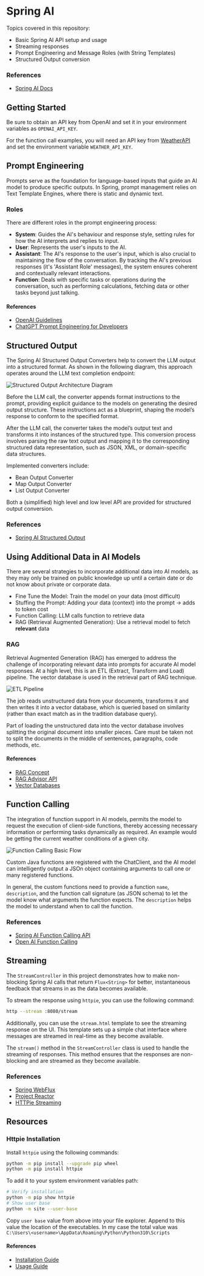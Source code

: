 # Spring AI

Topics covered in this repository:

- Basic Spring AI API setup and usage
- Streaming responses
- Prompt Engineering and Message Roles (with String Templates)
- Structured Output conversion

### References

- [Spring AI Docs](https://docs.spring.io/spring-ai/reference/index.html)

## Getting Started

Be sure to obtain an API key from OpenAI and set it in your environment variables as `OPENAI_API_KEY`.

For the function call examples, you will need an API key from [WeatherAPI](https://www.weatherapi.com/) and set the
environment variable `WEATHER_API_KEY`.

## Prompt Engineering

Prompts serve as the foundation for language-based inputs that guide an AI model to produce specific outputs. In Spring,
prompt management relies on Text Template Engines, where there is static and dynamic text.

### Roles

There are different roles in the prompt engineering process:

- **System**: Guides the AI's behaviour and response style, setting rules for how the AI interprets and replies to
  input.
- **User**: Represents the user's inputs to the AI.
- **Assistant**: The AI's response to the user's input, which is also crucial to maintaining the flow of the
  conversation. By tracking the AI's previous responses (it's 'Assistant Role' messages), the system ensures coherent
  and contextually relevant interactions.
- **Function**: Deals with specific tasks or operations during the conversation, such as performing calculations,
  fetching data or other tasks beyond just talking.

#### References

- [OpenAI Guidelines](https://platform.openai.com/docs/guides/prompt-engineering)
- [ChatGPT Prompt Engineering for Developers](https://www.deeplearning.ai/short-courses/chatgpt-prompt-engineering-for-developers/)

## Structured Output

The Spring AI Structured Output Converters help to convert the LLM output into a structured format. As shown in the
following diagram, this approach operates around the LLM text completion endpoint:

![Structured Output Architecture Diagram](./assets/images/structured-output-architecture.jpg)

Before the LLM call, the converter appends format instructions to the prompt, providing explicit guidance to the models
on generating the desired output structure. These instructions act as a blueprint, shaping the model’s response to
conform to the specified format.

After the LLM call, the converter takes the model’s output text and transforms it into instances of the structured type.
This conversion process involves parsing the raw text output and mapping it to the corresponding structured data
representation, such as JSON, XML, or domain-specific data structures.

Implemented converters include:

- Bean Output Converter
- Map Output Converter
- List Output Converter

Both a (simplified) high level and low level API are provided for structured output conversion.

### References

- [Spring AI Structured Output](https://docs.spring.io/spring-ai/reference/api/structured-output-converter.html)

## Using Additional Data in AI Models

There are several strategies to incorporate additional data into AI models, as they may only be trained on public
knowledge up until a certain date or do not know about private or corporate data.

- Fine Tune the Model: Train the model on your data (most difficult)
- Stuffing the Prompt: Adding your data (context) into the prompt -> adds to token cost
- Function Calling: LLM calls function to retrieve data
- RAG (Retrieval Augmented Generation): Use a retrieval model to fetch **relevant** data

### RAG

Retrieval Augmented Generation (RAG) has emerged to address the challenge of incorporating relevant data into prompts
for accurate AI model responses. At a high level, this is an ETL (Extract, Transform and Load) pipeline. The vector
database is used in the retrieval part of RAG technique.

![ETL Pipeline](./assets/images/spring-ai-rag.jpg)

The job reads unstructured data from your documents, transforms it and then writes it into a vector database, which
is queried based on similarity (rather than exact match as in the tradition database query).

Part of loading the unstructured data into the vector database involves splitting the original document into smaller
pieces. Care must be taken not to split the documents in the middle of sentences, paragraphs, code methods, etc.

#### References

- [RAG Concept](https://docs.spring.io/spring-ai/reference/concepts.html#concept-rag)
- [RAG Advisor API](https://docs.spring.io/spring-ai/reference/api/retrieval-augmented-generation.html)
- [Vector Databases](https://docs.spring.io/spring-ai/reference/api/vectordbs.html)

## Function Calling

The integration of function support in AI models, permits the model to request the execution of client-side functions,
thereby accessing necessary information or performing tasks dynamically as required. An example would be getting the
current weather conditions of a given city.

![Function Calling Basic Flow](./assets/images/function-calling-basic-flow.jpg)

Custom Java functions are registered with the ChatClient, and the AI model can intelligently output a JSOn object
containing arguments to call one or many registered functions.

In general, the custom functions need to provide a function `name`, `description`, and the function call signature (as
JSON schema) to let the model know what arguments the function expects. The `description` helps the model to understand 
when to call the function.

### References
- [Spring AI Function Calling API](https://docs.spring.io/spring-ai/reference/api/functions.html)
- [Open AI Function Calling](https://platform.openai.com/docs/guides/function-calling)

## Streaming

The `StreamController` in this project demonstrates how to make non-blocking Spring AI calls that return `Flux<String>` for better, instantaneous feedback that streams in as the data becomes available.

To stream the response using `httpie`, you can use the following command:

```bash
http --stream :8080/stream
```

Additionally, you can use the `stream.html` template to see the streaming response on the UI. This template sets up a simple chat interface where messages are streamed in real-time as they become available.

The `stream()` method in the `StreamController` class is used to handle the streaming of responses. This method ensures that the responses are non-blocking and are streamed as they become available.

### References

- [Spring WebFlux](https://docs.spring.io/spring-framework/docs/current/reference/html/web-reactive.html)
- [Project Reactor](https://projectreactor.io/docs/core/release/reference/)
- [HTTPie Streaming](https://httpie.io/docs/cli/streaming)

## Resources

### Httpie Installation

Install `httpie` using the following commands:

```bash
python -m pip install --upgrade pip wheel
python -m pip install httpie
```

To add it to your system environment variables path:

```bash
# Verify installation
python -m pip show httpie
# Show user base
python -m site --user-base
```

Copy `user base` value from above into your file explorer. Append to this value the location of the executables.
In my case the total value was `C:\Users\<username>\AppData\Roaming\Python\Python310\Scripts`

#### References

- [Installation Guide](https://httpie.io/docs/cli/installation)
- [Usage Guide](https://httpie.io/docs/cli/examples)
